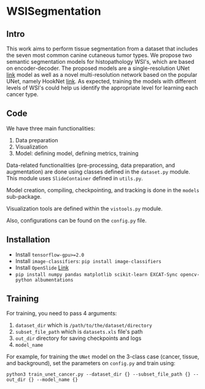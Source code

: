 # WSISegmentation

## Intro

This work aims to perform tissue segmentation from a dataset that includes the seven most common canine cutaneous tumor types.
We propose two semantic segmentation models for histopathology WSI's, which are based on encoder-decoder. The proposed models are a single-resolution UNet [link](https://link.springer.com/chapter/10.1007/978-3-319-24574-4_28) model as well as a novel multi-resolution network based on the popular UNet, namely HookNet [link](https://www.sciencedirect.com/science/article/pii/S1361841520302541). As expected, training the models with different levels of WSI's could help us identify the appropriate level for learning each cancer type.


## Code
We have three main functionalities:
1. Data preparation
2. Visualization
3. Model: defining model, defining metrics, training

Data-related functionalities (pre-processing, data preparation, and augmentation) are done using classes defined in the `dataset.py` module. This module uses `SlideContainer` defined in `utils.py`.

Model creation, compiling, checkpointing, and tracking is done in the `models` sub-package.

Visualization tools are defined within the `vistools.py` module.

Also, configurations can be found on the `config.py` file.


## Installation

- Install `tensorflow-gpu>=2.0`
- Install `image-classifiers`: `pip install image-classifiers`
- Install `OpenSlide` [Link](https://openslide.org)
- `pip install numpy pandas matplotlib scikit-learn EXCAT-Sync opencv-python albumentations`

## Training

For training, you need to pass 4 arguments: 

1. `dataset_dir` which is `/path/to/the/dataset/directory`
2. `subset_file_path` which is `datasets.xls` file's path
3. `out_dir` directory for saving checkpoints and logs
4. `model_name`

For example, for training the `UNet` model on the 3-class case (cancer, tissue, and background), set the parameters on `config.py` and train using:

`python3 train_unet_cancer.py --dataset_dir {} --subset_file_path {} --out_dir {} --model_name {}`
